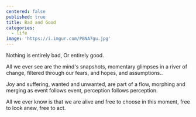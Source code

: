 ```yaml
---
centered: false
published: true
title: Bad and Good
categories:
  - life
image: 'https://i.imgur.com/PBNA7gu.jpg'
---
```

Nothing is entirely bad,
Or entirely good.

All we ever see
are the mind's snapshots,
momentary glimpses
in a river of change,
filtered through our fears,
and hopes,
and assumptions..

Joy and suffering,
wanted and unwanted,
are part of a flow,
morphing and merging
as event follows event,
perception follows perception.

All we ever know
is that we are alive
and free to choose
in this moment,
free to look anew, 
free to act.
